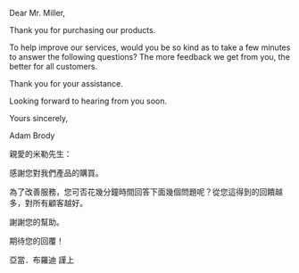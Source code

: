 Dear Mr. Miller,

Thank you for purchasing our products.

To help improve our services, would you be so kind as to take a few
minutes to answer the following questions? The more feedback we get from
you, the better for all customers.

Thank you for your assistance.

Looking forward to hearing from you soon.

Yours sincerely,

Adam Brody

親愛的米勒先生：

感謝您對我們產品的購買。

為了改善服務，您可否花幾分鐘時間回答下面幾個問題呢？從您這得到的回饋越多，對所有顧客越好。

謝謝您的幫助。

期待您的回覆！

亞當．布羅迪 謹上
